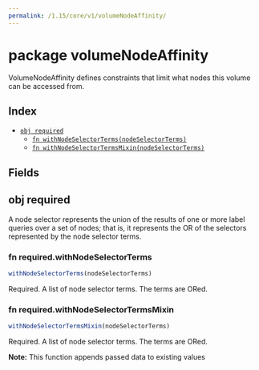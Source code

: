 ```yaml
---
permalink: /1.15/core/v1/volumeNodeAffinity/
---
```


# package volumeNodeAffinity

VolumeNodeAffinity defines constraints that limit what nodes this volume can be accessed from.

## Index

* [`obj required`](#obj-required)
  * [`fn withNodeSelectorTerms(nodeSelectorTerms)`](#fn-requiredwithnodeselectorterms)
  * [`fn withNodeSelectorTermsMixin(nodeSelectorTerms)`](#fn-requiredwithnodeselectortermsmixin)

## Fields

## obj required

A node selector represents the union of the results of one or more label queries over a set of nodes; that is, it represents the OR of the selectors represented by the node selector terms.

### fn required.withNodeSelectorTerms

```ts
withNodeSelectorTerms(nodeSelectorTerms)
```

Required. A list of node selector terms. The terms are ORed.

### fn required.withNodeSelectorTermsMixin

```ts
withNodeSelectorTermsMixin(nodeSelectorTerms)
```

Required. A list of node selector terms. The terms are ORed.

**Note:** This function appends passed data to existing values